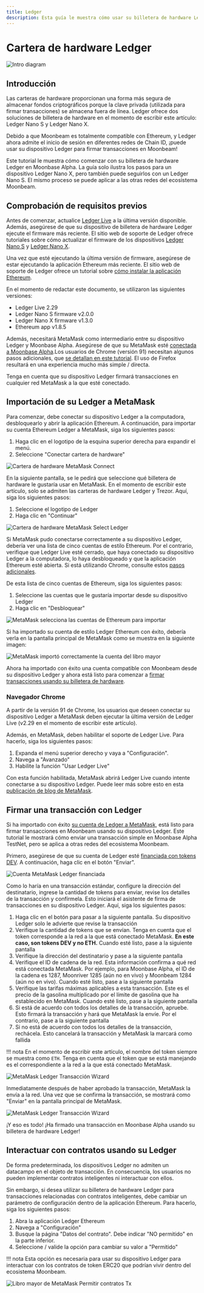 ```yaml
---
title: Ledger
description: Esta guía le muestra cómo usar su billetera de hardware Ledger para firmar transacciones en Moonbeam, aprovechando sus características de compatibilidad con Ethereum
---
```


# Cartera de hardware Ledger

![Intro diagram](/images/ledger/ledger-banner.png)

## Introducción 

Las carteras de hardware proporcionan una forma más segura de almacenar fondos criptográficos porque la clave privada (utilizada para firmar transacciones) se almacena fuera de línea. Ledger ofrece dos soluciones de billetera de hardware en el momento de escribir este artículo: Ledger Nano S y Ledger Nano X.

Debido a que Moonbeam es totalmente compatible con Ethereum, y Ledger ahora admite el inicio de sesión en diferentes redes de Chain ID, ¡puede usar su dispositivo Ledger para firmar transacciones en Moonbeam!

Este tutorial le muestra cómo comenzar con su billetera de hardware Ledger en Moonbase Alpha. La guía solo ilustra los pasos para un dispositivo Ledger Nano X, pero también puede seguirlos con un Ledger Nano S. El mismo proceso se puede aplicar a las otras redes del ecosistema Moonbeam.


## Comprobación de requisitos previos

Antes de comenzar, actualice [Ledger Live](https://www.ledger.com/ledger-live/download) a la última versión disponible. Además, asegúrese de que su dispositivo de billetera de hardware Ledger ejecute el firmware más reciente. El sitio web de soporte de Ledger ofrece tutoriales sobre cómo actualizar el firmware de los dispositivos [Ledger Nano S](https://support.ledger.com/hc/en-us/articles/360002731113-Update-Ledger-Nano-S-firmware) y [Ledger Nano X](https://support.ledger.com/hc/en-us/articles/360013349800-Update-Ledger-Nano-X-firmware).

Una vez que esté ejecutando la última versión de firmware, asegúrese de estar ejecutando la aplicación Ethereum más reciente. El sitio web de soporte de Ledger ofrece un tutorial sobre [cómo instalar la aplicación Ethereum](https://support.ledger.com/hc/en-us/articles/360009576554-Ethereum-ETH-).

En el momento de redactar este documento, se utilizaron las siguientes versiones:

 - Ledger Live 2.29
 - Ledger Nano S firmware v2.0.0
 - Ledger Nano X firmware v1.3.0
 - Ethereum app v1.8.5

Además, necesitará MetaMask como intermediario entre su dispositivo Ledger y Moonbase Alpha. Asegúrese de que su MetaMask esté [conectada a Moonbase Alpha](/integrations/wallets/metamask/).Los usuarios de Chrome (versión 91) necesitan algunos pasos adicionales, que [se detallan en este tutorial](#navegador-chrome).  El uso de Firefox resultará en una experiencia mucho más simple / directa.


Tenga en cuenta que su dispositivo Ledger firmará transacciones en cualquier red MetaMask a la que esté conectado.


## Importación de su Ledger a MetaMask

Para comenzar, debe conectar su dispositivo Ledger a la computadora, desbloquearlo y abrir la aplicación Ethereum. A continuación, para importar su cuenta Ethereum Ledger a MetaMask, siga los siguientes pasos:


 1. Haga clic en el logotipo de la esquina superior derecha para expandir el menú.
 2. Seleccione "Conectar cartera de hardware"


![Cartera de hardware MetaMask Connect](/images/ledger/ledger-images1.png)

En la siguiente pantalla, se le pedirá que seleccione qué billetera de hardware le gustaría usar en MetaMask. En el momento de escribir este artículo, solo se admiten las carteras de hardware Ledger y Trezor. Aquí, siga los siguientes pasos:

 1. Seleccione el logotipo de Ledger
 2. Haga clic en "Continuar"

![Cartera de hardware MetaMask Select Ledger](/images/ledger/ledger-images2.png)

Si MetaMask pudo conectarse correctamente a su dispositivo Ledger, debería ver una lista de cinco cuentas de estilo Ethereum. Por el contrario, verifique que Ledger Live esté cerrado, que haya conectado su dispositivo Ledger a la computadora, lo haya desbloqueado y que la aplicación Ethereum esté abierta. Si está utilizando Chrome, consulte estos [pasos adicionales](#navegador-chrome).

De esta lista de cinco cuentas de Ethereum, siga los siguientes pasos:

 1. Seleccione las cuentas que le gustaría importar desde su dispositivo Ledger
 2. Haga clic en "Desbloquear"


![MetaMask selecciona las cuentas de Ethereum para importar](/images/ledger/ledger-images3.png)

Si ha importado su cuenta de estilo Ledger Ethereum con éxito, debería verla en la pantalla principal de MetaMask como se muestra en la siguiente imagen:

![MetaMask importó correctamente la cuenta del libro mayor](/images/ledger/ledger-images4.png)

Ahora ha importado con éxito una cuenta compatible con Moonbeam desde su dispositivo Ledger y ahora está listo para comenzar a [firmar transacciones usando su billetera de hardware](#firmar-una-transaccion-con-ledger).

### Navegador Chrome

A partir de la versión 91 de Chrome, los usuarios que deseen conectar su dispositivo Ledger a MetaMask deben ejecutar la última versión de Ledger Live (v2.29 en el momento de escribir este artículo).
 
Además, en MetaMask, deben habilitar el soporte de Ledger Live. Para hacerlo, siga los siguientes pasos:

 1. Expanda el menú superior derecho y vaya a "Configuración".
 2. Navega a "Avanzado"
 3. Habilite la función "Usar Ledger Live"

Con esta función habilitada, MetaMask abrirá Ledger Live cuando intente conectarse a su dispositivo Ledger. Puede leer más sobre esto en esta [publicación de blog de MetaMask](https://metamask.zendesk.com/hc/en-us/articles/360020394612-How-to-connect-a-Trezor-or-Ledger-Hardware-Wallet).

## Firmar una transacción con Ledger

Si ha importado con éxito [su cuenta de Ledger a MetaMask](#importacion-de-su-ledger-a-metamask), está listo para firmar transacciones en Moonbeam usando su dispositivo Ledger. Este tutorial le mostrará cómo enviar una transacción simple en Moonbase Alpha TestNet, pero se aplica a otras redes del ecosistema Moonbeam.

Primero, asegúrese de que su cuenta de Ledger esté [financiada con tokens DEV](/getting-started/moonbase/faucet/). A continuación, haga clic en el botón "Enviar".

![Cuenta MetaMask Ledger financiada](/images/ledger/ledger-images5.png)

Como lo haría en una transacción estándar, configure la dirección del destinatario, ingrese la cantidad de tokens para enviar, revise los detalles de la transacción y confírmela. Esto iniciará el asistente de firma de transacciones en su dispositivo Ledger. Aquí, siga los siguientes pasos:


 1. Haga clic en el botón para pasar a la siguiente pantalla. Su dispositivo Ledger solo le advierte que revise la transacción
 2. Verifique la cantidad de tokens que se envían. Tenga en cuenta que el token corresponde a la red a la que está conectado MetaMask. **En este caso, son tokens DEV y no ETH.** Cuando esté listo, pase a la siguiente pantalla
 3. Verifique la dirección del destinatario y pase a la siguiente pantalla
 4. Verifique el ID de cadena de la red. Esta información confirma a qué red está conectada MetaMask. Por ejemplo, para Moonbase Alpha, el ID de la cadena es 1287, Moonriver 1285 (aún no en vivo) y Moonbeam 1284 (aún no en vivo). Cuando esté listo, pase a la siguiente pantalla
 5. Verifique las tarifas máximas aplicables a esta transacción. Este es el precio de la gasolina multiplicado por el límite de gasolina que ha establecido en MetaMask. Cuando esté listo, pase a la siguiente pantalla
 6. Si está de acuerdo con todos los detalles de la transacción, apruebe. Esto firmará la transacción y hará que MetaMask la envíe. Por el contrario, pase a la siguiente pantalla
 7. Si no está de acuerdo con todos los detalles de la transacción, rechácela. Esto cancelará la transacción y MetaMask la marcará como fallida

!!! nota
    En el momento de escribir este artículo, el nombre del token siempre se muestra como `ETH`.  Tenga en cuenta que el token que se está manejando es el correspondiente a la red a la que está conectado MetaMask.


![MetaMask Ledger Transacción Wizard](/images/ledger/ledger-images6.png)

Inmediatamente después de haber aprobado la transacción, MetaMask la envía a la red. Una vez que se confirma la transacción, se mostrará como "Enviar" en la pantalla principal de MetaMask.

![MetaMask Ledger Transacción Wizard](/images/ledger/ledger-images7.png)

¡Y eso es todo! ¡Ha firmado una transacción en Moonbase Alpha usando su billetera de hardware Ledger!

## Interactuar con contratos usando su Ledger

De forma predeterminada, los dispositivos Ledger no admiten un datacampo en el objeto de transacción. En consecuencia, los usuarios no pueden implementar contratos inteligentes ni interactuar con ellos.

Sin embargo, si desea utilizar su billetera de hardware Ledger para transacciones relacionadas con contratos inteligentes, debe cambiar un parámetro de configuración dentro de la aplicación Ethereum. Para hacerlo, siga los siguientes pasos:

 1. Abra la aplicación Ledger Ethereum
 2. Navega a "Configuración"
 3. Busque la página "Datos del contrato". Debe indicar "NO permitido" en la parte inferior.
 4. Seleccione / valide la opción para cambiar su valor a "Permitido"

!!! nota
    Esta opción es necesaria para usar su dispositivo Ledger para interactuar con los contratos de token ERC20 que podrían vivir dentro del ecosistema Moonbeam.

![Libro mayor de MetaMask Permitir contratos Tx](/images/ledger/ledger-images8.png)
